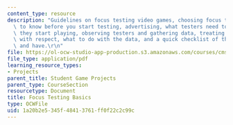 ```yaml
---
content_type: resource
description: "Guidelines on focus testing video games, choosing focus testers, what\
  \ to know before you start testing, advertising, what testers need to know before\
  \ they start playing, observing testers and gathering data, treating your testers\
  \ with respect, what to do with the data, and a quick checklist of things to do\
  \ and have.\r\n"
file: https://ol-ocw-studio-app-production.s3.amazonaws.com/courses/cms-611j-creating-video-games-fall-2014/1a20b2e5345f48413761ff0f22c2c99c_MITCMS_611JF14_FocusBasics.pdf
file_type: application/pdf
learning_resource_types:
- Projects
parent_title: Student Game Projects
parent_type: CourseSection
resourcetype: Document
title: Focus Testing Basics
type: OCWFile
uid: 1a20b2e5-345f-4841-3761-ff0f22c2c99c
---
```

